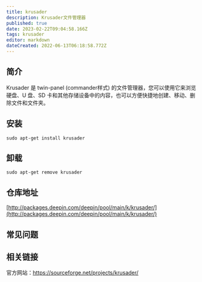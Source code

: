 ```yaml
---
title: krusader
description: Krusader文件管理器
published: true
date: 2023-02-22T09:04:58.166Z
tags: krusader
editor: markdown
dateCreated: 2022-06-13T06:18:58.772Z
---
```


## 简介

Krusader 是 twin-panel (commander样式) 的文件管理器，您可以使用它来浏览硬盘、U 盘、SD 卡和其他存储设备中的内容，也可以方便快捷地创建、移动、删除文件和文件夹。

## 安装

`sudo apt-get install krusader`

## 卸载

`sudo apt-get remove krusader`

## 仓库地址

[http://packages.deepin.com/deepin/pool/main/k/krusader/](http://packages.deepin.com/deepin/pool/main/k/krusader/)

## 常见问题

## 相关链接
官方网站：https://sourceforge.net/projects/krusader/